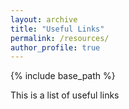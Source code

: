 ```yaml
---
layout: archive
title: "Useful Links"
permalink: /resources/
author_profile: true
---
```


{% include base_path %} 

This is a list of useful links
